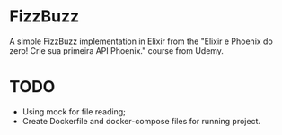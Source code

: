 # FizzBuzz

A simple FizzBuzz implementation in Elixir from the "Elixir e Phoenix do zero! Crie sua primeira API Phoenix." course from Udemy.

# TODO
- Using mock for file reading;
- Create Dockerfile and docker-compose files for running project.
